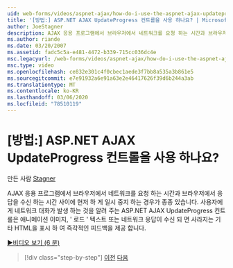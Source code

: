 ```yaml
---
uid: web-forms/videos/aspnet-ajax/how-do-i-use-the-aspnet-ajax-updateprogress-control
title: '[방법:] ASP.NET AJAX UpdateProgress 컨트롤을 사용 하나요? | Microsoft Docs'
author: JoeStagner
description: AJAX 응용 프로그램에서 브라우저에서 네트워크를 요청 하는 시간과 브라우저에서 응답을 수신 하는 시간 사이에 현저 하 게 일시 중지 하는 경우가 종종 있습니다. T...
ms.author: riande
ms.date: 03/20/2007
ms.assetid: fadc5c5a-e481-4472-b339-715cc036dc4e
msc.legacyurl: /web-forms/videos/aspnet-ajax/how-do-i-use-the-aspnet-ajax-updateprogress-control
msc.type: video
ms.openlocfilehash: ce832e301c4f0cbec1aede3f7bb8a535a3b861e5
ms.sourcegitcommit: e7e91932a6e91a63e2e46417626f39d6b244a3ab
ms.translationtype: MT
ms.contentlocale: ko-KR
ms.lasthandoff: 03/06/2020
ms.locfileid: "78510119"
---
```

# <a name="how-do-i-use-the-aspnet-ajax-updateprogress-control"></a>[방법:] ASP.NET AJAX UpdateProgress 컨트롤을 사용 하나요?

만든 사람 [Stagner](https://github.com/JoeStagner)

AJAX 응용 프로그램에서 브라우저에서 네트워크를 요청 하는 시간과 브라우저에서 응답을 수신 하는 시간 사이에 현저 하 게 일시 중지 하는 경우가 종종 있습니다. 사용자에 게 네트워크 대화가 발생 하는 것을 알려 주는 ASP.NET AJAX UpdateProgress 컨트롤은 애니메이션 이미지, ' 로드 ' 텍스트 또는 네트워크 응답이 수신 되 면 사라지는 기타 HTML을 표시 하 여 즉각적인 피드백을 제공 합니다.

[&#9654;비디오 보기 (6 분)](https://channel9.msdn.com/Blogs/ASP-NET-Site-Videos/how-do-i-use-the-aspnet-ajax-updateprogress-control)

> [!div class="step-by-step"]
> [이전](how-do-i-implement-the-incremental-page-display-pattern-using-http-get-and-post.md)
> [다음](how-do-i-use-the-aspnet-ajax-history-control.md)
